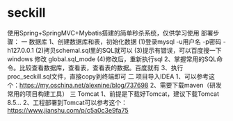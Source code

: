 # seckill
使用Spring+SpringMVC+Mybatis搭建的简单秒杀系统，仅供学习使用
部署步骤：
一 数据库
1、创建数据库和表，初始化数据
(1)登录mysql -u用户名 -p密码 -h127.0.0.1
(2)拷贝schemal.sql里的SQL就可以
(3)提示有错误，可以百度搜一下  windows 修改  global.sql_mode
(4)修改后，重新执行sql
2、掌握常用的SQL命令。比较查看数据库，查看表，查看表的数据。百度就有
3、执行proc_seckill.sql文件，直接copy到终端即可
二 项目导入IDEA
1、可以参考这个：https://my.oschina.net/alexnine/blog/737698
2、需要下载maven（研发常用的项目构建工具）
三 Tomcat
1、前提是下载好Tomcat，建议下载Tomcat 8.5...
2、工程部署到Tomcat可以参考这个：https://www.jianshu.com/p/c5a0c3e9fa75

